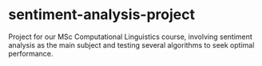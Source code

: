 # sentiment-analysis-project
Project for our MSc Computational Linguistics course, involving sentiment analysis as the main subject and testing several algorithms to seek optimal performance.
